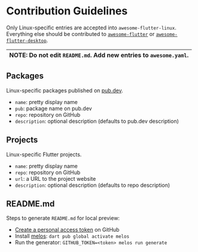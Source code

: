 # Contribution Guidelines

Only Linux-specific entries are accepted into `awesome-flutter-linux`.<br/>Everything else should be contributed to [`awesome-flutter`](https://github.com/Solido/awesome-flutter) or [`awesome-flutter-desktop`](https://github.com/leanflutter/awesome-flutter-desktop).

| **NOTE:** Do not edit `README.md`. Add new entries to `awesome.yaml`. |
|---|

## Packages

Linux-specific packages published on [pub.dev](https://pub.dev).

- `name`: pretty display name
- `pub`: package name on pub.dev
- `repo`: repository on GitHub
- `description`: optional description (defaults to pub.dev description)

## Projects

Linux-specific Flutter projects.

- `name`: pretty display name
- `repo`: repository on GitHub
- `url`: a URL to the project website
- `description`: optional description (defaults to repo description)

## README.md

Steps to generate `README.md` for local preview:

- [Create a personal access token](https://docs.github.com/en/github/authenticating-to-github/keeping-your-account-and-data-secure/creating-a-personal-access-token) on GitHub
- Install [melos](https://melos.invertase.dev/): `dart pub global activate melos`
- Run the generator: `GITHUB_TOKEN=<token> melos run generate`
